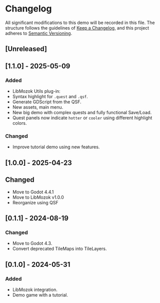 # Changelog

All significant modifications to this demo will be recorded in this file. The structure follows the guidelines of [Keep a Changelog](https://keepachangelog.com/en/1.1.0/), and this project adheres to [Semantic Versioning](https://semver.org/spec/v2.0.0.html).

## [Unreleased]

## [1.1.0] - 2025-05-09

### Added

- LibMozok Utils plug-in:
- Syntax highlight for `.quest` and `.qsf`.
- Generate GDScript from the QSF.
- New assets, main menu.
- New big demo with complex quests and fully functional Save/Load.
- Quest panels now indicate `hotter` or `cooler` using different highlight colors.

### Changed

- Improve tutorial demo using new features.

## [1.0.0] - 2025-04-23

## Changed

- Move to Godot 4.4.1
- Move to LibMozok v1.0.0
- Reorganize using QSF

## [0.1.1] - 2024-08-19

### Changed

- Move to Godot 4.3.
- Convert deprecated TileMaps into TileLayers.

## [0.1.0] - 2024-05-31

### Added

- LibMozok integration.
- Demo game with a tutorial.
